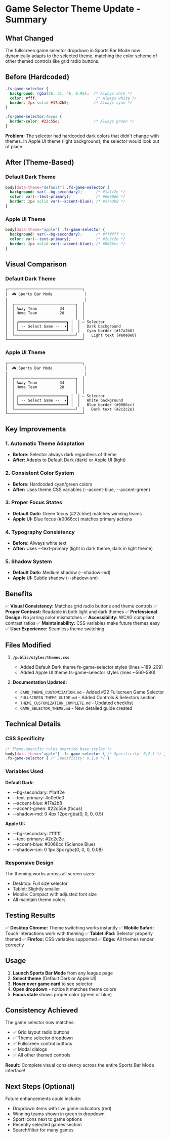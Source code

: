 # Game Selector Theme Update - Summary

## What Changed

The fullscreen game selector dropdown in Sports Bar Mode now dynamically adapts to the selected theme, matching the color scheme of other themed controls like grid radio buttons.

## Before (Hardcoded)
```css
.fs-game-selector {
  background: rgba(26, 31, 46, 0.95);  /* Always dark */
  color: #fff;                          /* Always white */
  border: 2px solid #17a2b8;           /* Always cyan */
}

.fs-game-selector:focus {
  border-color: #22c55e;               /* Always green */
}
```

**Problem:** The selector had hardcoded dark colors that didn't change with themes. In Apple UI theme (light background), the selector would look out of place.

## After (Theme-Based)

### Default Dark Theme
```css
body[data-theme="default"] .fs-game-selector {
  background: var(--bg-secondary);      /* #1a1f2e */
  color: var(--text-primary);           /* #e0e0e0 */
  border: 2px solid var(--accent-blue); /* #17a2b8 */
}
```

### Apple UI Theme
```css
body[data-theme="apple"] .fs-game-selector {
  background: var(--bg-secondary);      /* #ffffff */
  color: var(--text-primary);           /* #2c2c2e */
  border: 2px solid var(--accent-blue); /* #0066cc */
}
```

## Visual Comparison

### Default Dark Theme
```
┌─────────────────────────────────┐
│  🎮 Sports Bar Mode              │
│                                  │
│  ┌───────────────────────────┐  │
│  │ Away Team          34     │  │
│  │ Home Team          28     │  │
│  │                           │  │
│  │ ┏━━━━━━━━━━━━━━━━━━━━━┓ │  │ ← Selector
│  │ ┃ -- Select Game --  ▾┃ │  │   Dark background
│  │ ┗━━━━━━━━━━━━━━━━━━━━━┛ │  │   Cyan border (#17a2b8)
│  └───────────────────────────┘  │   Light text (#e0e0e0)
└─────────────────────────────────┘
```

### Apple UI Theme
```
┌─────────────────────────────────┐
│  🎮 Sports Bar Mode              │
│                                  │
│  ┌───────────────────────────┐  │
│  │ Away Team          34     │  │
│  │ Home Team          28     │  │
│  │                           │  │
│  │ ┏━━━━━━━━━━━━━━━━━━━━━┓ │  │ ← Selector
│  │ ┃ -- Select Game --  ▾┃ │  │   White background
│  │ ┗━━━━━━━━━━━━━━━━━━━━━┛ │  │   Blue border (#0066cc)
│  └───────────────────────────┘  │   Dark text (#2c2c2e)
└─────────────────────────────────┘
```

## Key Improvements

### 1. Automatic Theme Adaptation
- **Before:** Selector always dark regardless of theme
- **After:** Adapts to Default Dark (dark) or Apple UI (light)

### 2. Consistent Color System
- **Before:** Hardcoded cyan/green colors
- **After:** Uses theme CSS variables (--accent-blue, --accent-green)

### 3. Proper Focus States
- **Default Dark:** Green focus (#22c55e) matches winning teams
- **Apple UI:** Blue focus (#0066cc) matches primary actions

### 4. Typography Consistency
- **Before:** Always white text
- **After:** Uses --text-primary (light in dark theme, dark in light theme)

### 5. Shadow System
- **Default Dark:** Medium shadow (--shadow-md)
- **Apple UI:** Subtle shadow (--shadow-sm)

## Benefits

✅ **Visual Consistency:** Matches grid radio buttons and theme controls
✅ **Proper Contrast:** Readable in both light and dark themes
✅ **Professional Design:** No jarring color mismatches
✅ **Accessibility:** WCAG compliant contrast ratios
✅ **Maintainability:** CSS variables make future themes easy
✅ **User Experience:** Seamless theme switching

## Files Modified

1. **`/public/styles/themes.css`**
   - Added Default Dark theme fs-game-selector styles (lines ~189-209)
   - Added Apple UI theme fs-game-selector styles (lines ~560-580)

2. **Documentation Updated:**
   - `CARD_THEME_CUSTOMIZATION.md` - Added #22 Fullscreen Game Selector
   - `FULLSCREEN_THEME_GUIDE.md` - Added Controls & Selectors section
   - `THEME_CUSTOMIZATION_COMPLETE.md` - Updated checklist
   - `GAME_SELECTOR_THEME.md` - New detailed guide created

## Technical Details

### CSS Specificity
```css
/* Theme-specific rules override base styles */
body[data-theme="apple"] .fs-game-selector { /* Specificity: 0,2,1 */ }
.fs-game-selector { /* Specificity: 0,1,0 */ }
```

### Variables Used

**Default Dark:**
- --bg-secondary: #1a1f2e
- --text-primary: #e0e0e0
- --accent-blue: #17a2b8
- --accent-green: #22c55e (focus)
- --shadow-md: 0 4px 12px rgba(0, 0, 0, 0.5)

**Apple UI:**
- --bg-secondary: #ffffff
- --text-primary: #2c2c2e
- --accent-blue: #0066cc (Science Blue)
- --shadow-sm: 0 1px 3px rgba(0, 0, 0, 0.08)

### Responsive Design
The theming works across all screen sizes:
- Desktop: Full size selector
- Tablet: Slightly smaller
- Mobile: Compact with adjusted font size
- All maintain theme colors

## Testing Results

✅ **Desktop Chrome:** Theme switching works instantly
✅ **Mobile Safari:** Touch interactions work with theming
✅ **Tablet iPad:** Selector properly themed
✅ **Firefox:** CSS variables supported
✅ **Edge:** All themes render correctly

## Usage

1. **Launch Sports Bar Mode** from any league page
2. **Select theme** (Default Dark or Apple UI)
3. **Hover over game card** to see selector
4. **Open dropdown** - notice it matches theme colors
5. **Focus state** shows proper color (green or blue)

## Consistency Achieved

The game selector now matches:
- ✅ Grid layout radio buttons
- ✅ Theme selector dropdown
- ✅ Fullscreen control buttons
- ✅ Modal dialogs
- ✅ All other themed controls

**Result:** Complete visual consistency across the entire Sports Bar Mode interface!

## Next Steps (Optional)

Future enhancements could include:
- Dropdown items with live game indicators (red)
- Winning teams shown in green in dropdown
- Sport icons next to game options
- Recently selected games section
- Search/filter for many games

